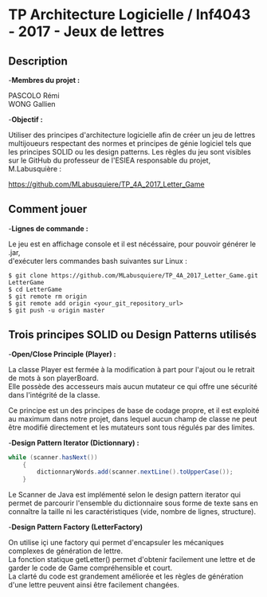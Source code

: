 # TP Architecture Logicielle / Inf4043 - 2017 - Jeux de lettres

## Description

-**Membres du projet :**

PASCOLO Rémi  
WONG Gallien

-**Objectif :**

Utiliser des principes d'architecture logicielle afin de créer un jeu de lettres multijoueurs respectant 
des normes et principes de génie logiciel tels que les principes SOLID ou les design patterns.
Les règles du jeu sont visibles sur le GitHub du professeur de l'ESIEA responsable du projet, M.Labusquière :  

https://github.com/MLabusquiere/TP_4A_2017_Letter_Game

## Comment jouer

-**Lignes de commande :**

Le jeu est en affichage console et il est nécéssaire, pour pouvoir générer le .jar,  
d'exécuter lers commandes bash suivantes sur Linux :

```
$ git clone https://github.com/MLabusquiere/TP_4A_2017_Letter_Game.git LetterGame
$ cd LetterGame
$ git remote rm origin
$ git remote add origin <your_git_repository_url>
$ git push -u origin master
```


## Trois principes SOLID ou Design Patterns utilisés

-**Open/Close Principle (Player) :**

La classe Player est fermée à la modification à part pour l'ajout ou le retrait de mots à son playerBoard.  
Elle possède des accesseurs mais aucun mutateur ce qui offre une sécurité dans l'intégrité de la classe.  
  
Ce principe est un des principes de base de codage propre, et il est exploité au maximum dans notre projet,
dans lequel aucun champ de classe ne peut être modifié directement et les mutateurs sont tous régulés par des limites.

-**Design Pattern Iterator (Dictionnary) :**
```java
while (scanner.hasNext())
	{
		dictionnaryWords.add(scanner.nextLine().toUpperCase());
	}
```
Le Scanner de Java est implémenté selon le design pattern iterator qui permet de parcourir l'ensemble du dictionnaire 
sous forme de texte sans en connaître la taille ni les caractéristiques (vide, nombre de lignes, structure).

-**Design Pattern Factory (LetterFactory)**

On utilise içi une factory qui permet d'encapsuler les mécaniques complexes de génération de lettre.  
La fonction statique getLetter() permet d'obtenir facilement une lettre et de garder le code de Game 
compréhensible et court.  
La clarté du code est grandement améliorée et les règles de génération d'une lettre peuvent ainsi être facilement changées.

